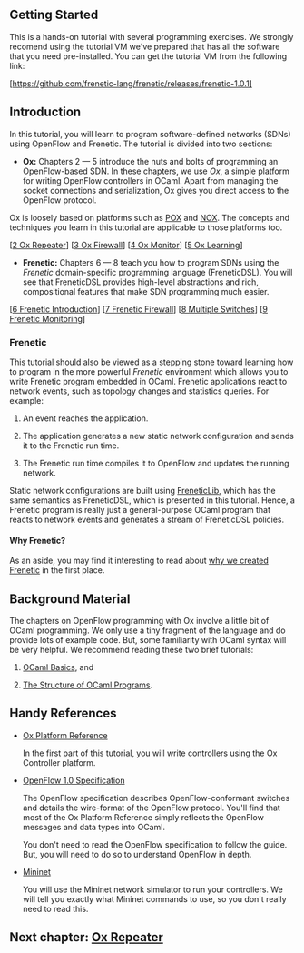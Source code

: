 Getting Started
---------------

This is a hands-on tutorial with several programming exercises.
We strongly recomend using the tutorial VM we've prepared that has
all the software that you need pre-installed. You can get the tutorial
VM from the following link:

[https://github.com/frenetic-lang/frenetic/releases/frenetic-1.0.1]

Introduction
------------

In this tutorial, you will learn to program software-defined networks (SDNs)
using OpenFlow and Frenetic. The tutorial is
divided into two sections:

* **Ox:** Chapters 2 &mdash; 5 introduce the nuts and bolts of
programming an OpenFlow-based SDN. In these chapters, we use *Ox*, a
simple platform for writing OpenFlow controllers in OCaml. Apart from
managing the socket connections and serialization, Ox gives you direct
access to the OpenFlow protocol.

Ox is loosely based on platforms such as 
[POX](https://openflow.stanford.edu/display/ONL/POX+Wiki) and
[NOX](http://www.noxrepo.org/nox/about-nox/). The concepts and techniques
you learn in this tutorial are applicable to those platforms too.

[[2 Ox Repeater][Ch2]] [[3 Ox Firewall][Ch3]] [[4 Ox Monitor][Ch4]]
[[5 Ox Learning][Ch5]]

* **Frenetic:** Chapters 6 &mdash; 8 teach you how to program SDNs
  using the _Frenetic_ domain-specific programming language
  (FreneticDSL). You will see that FreneticDSL provides high-level
  abstractions and rich, compositional features that make SDN
  programming much easier.

[[6 Frenetic Introduction][Ch6]] [[7 Frenetic Firewall][Ch7]] [[8
Multiple Switches][Ch8]] [[9 Frenetic Monitoring][Ch9]]

### Frenetic

This tutorial should also be viewed as a stepping stone toward
learning how to program in the more powerful *Frenetic* environment
which allows you to write Frenetic program embedded in OCaml.
Frenetic applications react to network events, such as topology
changes and statistics queries.  For example:

1. An event reaches the application.

1. The application generates a new static network configuration and
   sends it to the Frenetic run time.

1. The Frenetic run time compiles it to OpenFlow and updates the
   running network.

Static network configurations are built using
[FreneticLib](http://frenetic-lang.github.io/frenetic/docs/NetCore_Types.html),
which has the same semantics as FreneticDSL, which is presented in this tutorial.
Hence, a Frenetic program is really just a general-purpose
OCaml program that reacts to network events and generates a stream of
FreneticDSL policies.

#### Why Frenetic?

As an aside, you may find it interesting to read about [why we created
Frenetic](http://frenetic-lang.org/publications/overview-ieeecoms13.pdf) in the
first place.

Background Material
-------------------

The chapters on OpenFlow programming with Ox involve a little bit of
OCaml programming. We only use a tiny fragment of the language and do
provide lots of example code. But, some familiarity with OCaml syntax
will be very helpful. We recommend reading these two brief tutorials:

1. [OCaml Basics](http://ocaml.org/tutorials/basics.html), and

2. [The Structure of OCaml Programs](http://ocaml.org/tutorials/structure_of_ocaml_programs.html).

Handy References
----------------

- [Ox Platform Reference](http://frenetic-lang.github.io/frenetic/docs/)
  
  In the first part of this tutorial, you will write controllers using
  the Ox Controller platform.

- [OpenFlow 1.0 Specification](http://www.openflow.org/documents/openflow-spec-v1.0.0.pdf)

  The OpenFlow specification describes OpenFlow-conformant switches
  and details the wire-format of the OpenFlow protocol. You'll find that
  most of the Ox Platform Reference simply reflects the OpenFlow messages
  and data types into OCaml.

  You don't need to read the OpenFlow specification to follow the
  guide. But, you will need to do so to understand OpenFlow in depth.

- [Mininet](http://mininet.org/walkthrough/)

  You will use the Mininet network simulator to run your
  controllers. We will tell you exactly what Mininet commands to use,
  so you don't really need to read this.

## Next chapter: [Ox Repeater][Ch2]

[Action]: http://frenetic-lang.github.io/frenetic/docs/OpenFlow0x01.Action.html

[PacketIn]: http://frenetic-lang.github.io/frenetic/docs/OpenFlow0x01.PacketIn.html

[PacketOut]: http://frenetic-lang.github.io/frenetic/docs/OpenFlow0x01.PacketOut.html

[OxPlatform]: http://frenetic-lang.github.io/frenetic/docs/Ox_Controller.OxPlatform.html

[Match]: http://frenetic-lang.github.io/frenetic/docs/OpenFlow0x01.Match.html

[Packet]: http://frenetic-lang.github.io/frenetic/docs/Packet.html

[Ch2]: 02-OxRepeater
[Ch3]: 03-OxFirewall
[Ch4]: 04-OxMonitor
[Ch5]: 05-OxLearning
[Ch6]: 06-Frenetic-Introduction
[Ch7]: 07-NCFirewall
[Ch8]: 08-NCMultiSwitch
[Ch9]: 09-NCMonitoring